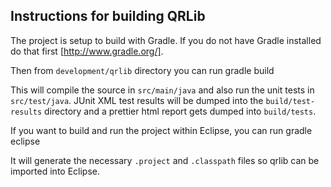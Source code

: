 
Instructions for building QRLib
--------

The project is setup to build with Gradle. If you do not have Gradle
installed do that first [http://www.gradle.org/].

Then from `development/qrlib` directory you can run
    gradle build

This will compile the source in `src/main/java` and also run the unit
tests in `src/test/java`.  JUnit XML test results will be dumped into
the `build/test-results` directory and a prettier html report gets
dumped into `build/tests`.

If you want to build and run the project within Eclipse, you can run
    gradle eclipse

It will generate the necessary `.project` and `.classpath` files
so qrlib can be imported into Eclipse.



